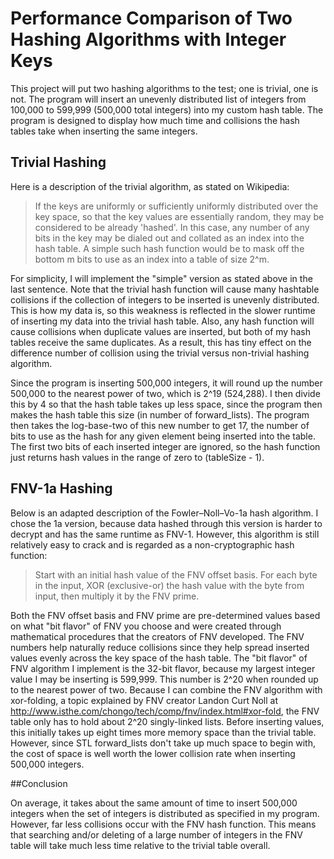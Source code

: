 # Performance Comparison of Two Hashing Algorithms with Integer Keys

This project will put two hashing algorithms to the test; one is trivial, one is not. The program will insert
an unevenly distributed list of integers from 100,000 to 599,999 (500,000 total integers)
into my custom hash table. The program is designed to display how much time and collisions the hash tables
take when inserting the same integers. 

## Trivial Hashing

Here is a description of the trivial algorithm, as stated on Wikipedia:

> If the keys are uniformly or sufficiently uniformly distributed over the key space,
so that the key values are essentially random, they may be considered to be already 'hashed'.
In this case, any number of any bits in the key may be dialed out and collated as an index
into the hash table. A simple such hash function would be to mask off the bottom m bits
to use as an index into a table of size 2^m.

For simplicity, I will implement the "simple" version as stated above in the last sentence. Note that the
trivial hash function will cause many hashtable collisions if the collection of integers
to be inserted is unevenly distributed. This is how my data is, so this weakness is reflected in the
slower runtime of inserting my data into the trivial hash table. Also, any hash function will cause
collisions when duplicate values are inserted, but both of my hash tables receive the same duplicates.
As a result, this has tiny effect on the difference number of collision using the trivial versus non-trivial
hashing algorithm.

Since the program is inserting 500,000
integers, it will round up the number 500,000 to the nearest power of two, which is 2^19 (524,288). I then
divide this by 4 so that the hash table takes up less space, since the program then makes the hash table
this size (in number of forward_lists). The program then takes the log-base-two of this new number to get
17, the number of bits to use as the hash for any given element being inserted into the table. The first
two bits of each inserted integer are ignored, so the hash function just returns hash values in the range
of zero to (tableSize - 1).

## FNV-1a Hashing

Below is an adapted description of the Fowler–Noll–Vo-1a hash algorithm. I chose the 1a version, because data
hashed through this version is harder to decrypt and has the same runtime as FNV-1. However, this
algorithm is still relatively easy to crack and is regarded as a non-cryptographic hash function:

> Start with an initial hash value of the FNV offset basis. For each byte in the input, XOR
> (exclusive-or) the hash value with the byte from input, then multiply it by the FNV prime.

Both the FNV offset basis and FNV prime are pre-determined values based on what "bit flavor" of
FNV you choose and were created through mathematical procedures that the creators of FNV developed.
The FNV numbers help naturally reduce collisions since they help spread inserted values evenly across the
key space of the hash table. The "bit flavor" of FNV algorithm I implement is the 32-bit flavor, because my
largest integer value I may be inserting is 599,999. This number is 2^20 when rounded up to the nearest power of two.
Because I can combine the FNV algorithm with xor-folding, a topic explained by FNV creator Landon Curt Noll at
http://www.isthe.com/chongo/tech/comp/fnv/index.html#xor-fold, the FNV table only has to hold about 2^20
singly-linked lists. Before inserting values, this initially takes up eight times more memory space than the
trivial table. However, since STL forward_lists don't take up much space to begin with, the cost of space is well
worth the lower collision rate when inserting 500,000 integers.

##Conclusion

On average, it takes about the same amount of time to insert 500,000 integers when the set of integers is
distributed as specified in my program. However, far less collisions occur with the FNV hash function.
This means that searching and/or deleting of a large number of integers in the FNV table will take
much less time relative to the trivial table overall.